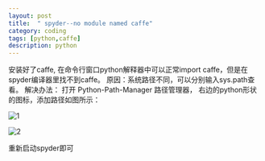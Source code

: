 ```yaml
---
layout: post
title:  " spyder--no module named caffe"
category: coding
tags: [python,caffe]
description: python
---  
```


安装好了caffe, 在命令行窗口python解释器中可以正常import caffe，但是在spyder编译器里找不到caffe。
原因：系统路径不同，可以分别输入sys.path查看。
解决办法：
打开 Python-Path-Manager 路径管理器， 右边的python形状的图标，添加路径如图所示：

![1](http://img.blog.csdn.net/20170519103620172?watermark/2/text/aHR0cDovL2Jsb2cuY3Nkbi5uZXQvdTAxMzEyOTQyNw==/font/5a6L5L2T/fontsize/400/fill/I0JBQkFCMA==/dissolve/70/gravity/Center)

![2](http://img.blog.csdn.net/20170519103837772?watermark/2/text/aHR0cDovL2Jsb2cuY3Nkbi5uZXQvdTAxMzEyOTQyNw==/font/5a6L5L2T/fontsize/400/fill/I0JBQkFCMA==/dissolve/70/gravity/Center)

重新启动spyder即可



